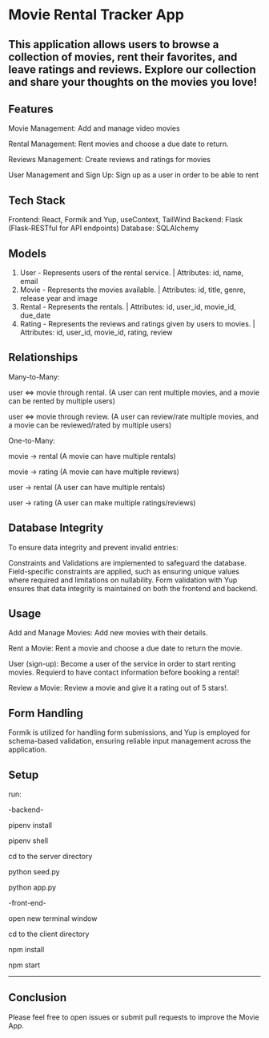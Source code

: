 # Movie Rental Tracker App

This application allows users to browse a collection of movies, rent their favorites, and leave ratings and reviews. Explore our collection and share your thoughts on the movies you love!
---

## Features

Movie Management: Add and manage video movies

Rental Management: Rent movies and choose a due date to return.

Reviews Management: Create reviews and ratings for movies 

User Management and Sign Up: Sign up as a user in order to be able to rent


## Tech Stack
Frontend: React, Formik and Yup, useContext, TailWind
Backend: Flask (Flask-RESTful for API endpoints)
Database: SQLAlchemy


## Models
1.	User - Represents users of the rental service.
|	Attributes: id, name, email
2.	Movie - Represents the movies available.
|	Attributes: id, title, genre, release year and image
3.	Rental - Represents the rentals.
|	Attributes: id, user_id, movie_id, due_date
4.	Rating - Represents the reviews and ratings given by users to movies.
|	Attributes: id, user_id, movie_id, rating, review


## Relationships

Many-to-Many:

user ⇔ movie through rental. (A user can rent multiple movies, and a movie can be rented by multiple users)

user ⇔ movie through review. (A user can review/rate multiple movies, and a movie can be reviewed/rated by multiple users)



One-to-Many:

movie → rental (A movie can have multiple rentals)

movie → rating (A movie can have multiple reviews)

user → rental (A user can have multiple rentals)

user → rating (A user can make multiple ratings/reviews)



## Database Integrity

To ensure data integrity and prevent invalid entries:

Constraints and Validations are implemented to safeguard the database.
Field-specific constraints are applied, such as ensuring unique values where required and limitations on nullability.
Form validation with Yup ensures that data integrity is maintained on both the frontend and backend.

## Usage
Add and Manage Movies: Add new movies with their details.


Rent a Movie: Rent a movie and choose a due date to return the movie.


User (sign-up): Become a user of the service in order to start renting movies. Requierd to have contact information before booking a rental!


Review a Movie: Review a movie and give it a rating out of 5 stars!.


## Form Handling
Formik is utilized for handling form submissions, and Yup is employed for schema-based validation, ensuring reliable input management across the application.

## Setup

run:

-backend-

pipenv install

pipenv shell

cd to the server directory

python seed.py

python app.py

-front-end-

open new terminal window

cd to the client directory

npm install

npm start

---

## Conclusion

Please feel free to open issues or submit pull requests to improve the Movie App.